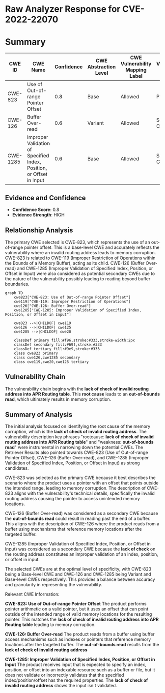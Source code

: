 # Raw Analyzer Response for CVE-2022-22070

# Summary
| CWE ID | CWE Name | Confidence | CWE Abstraction Level | CWE Vulnerability Mapping Label | CWE-Vulnerability Mapping Notes |
|---|---|---|---|---|---|
| CWE-823 | Use of Out-of-range Pointer Offset | 0.8 | Base | Allowed | Primary CWE |
| CWE-126 | Buffer Over-read | 0.6 | Variant | Allowed | Secondary Candidate |
| CWE-1285 | Improper Validation of Specified Index, Position, or Offset in Input | 0.6 | Base | Allowed | Secondary Candidate |

## Evidence and Confidence

*   **Confidence Score:** 0.8
*   **Evidence Strength:** HIGH

## Relationship Analysis
The primary CWE selected is CWE-823, which represents the use of an out-of-range pointer offset. This is a base-level CWE and accurately reflects the vulnerability where an invalid routing address leads to memory corruption. CWE-823 is related to CWE-119 (Improper Restriction of Operations within the Bounds of a Memory Buffer), acting as its child. CWE-126 (Buffer Over-read) and CWE-1285 (Improper Validation of Specified Index, Position, or Offset in Input) were also considered as potential secondary CWEs due to the nature of the vulnerability possibly leading to reading beyond buffer boundaries.

```mermaid
graph TD
    cwe823["CWE-823: Use of Out-of-range Pointer Offset"]
    cwe119["CWE-119: Improper Restriction of Operations"]
    cwe126["CWE-126: Buffer Over-read"]
    cwe1285["CWE-1285: Improper Validation of Specified Index, Position, or Offset in Input"]
    
    cwe823 -->|CHILDOF| cwe119
    cwe126 -->|CHILDOF| cwe125
    cwe1285 -->|CHILDOF| cwe20
    
    classDef primary fill:#f96,stroke:#333,stroke-width:2px
    classDef secondary fill:#69f,stroke:#333
    classDef tertiary fill:#9e9,stroke:#333
    class cwe823 primary
    class cwe126,cwe1285 secondary
    class cwe119,cwe20,cwe125 tertiary
```

## Vulnerability Chain
The vulnerability chain begins with the **lack of check of invalid routing address into APR Routing table**. This **root cause** leads to an **out-of-bounds read**, which ultimately results in memory corruption.

## Summary of Analysis
The initial analysis focused on identifying the root cause of the memory corruption, which is the **lack of check of invalid routing address**. The vulnerability description key phrases "rootcause: **lack of check of invalid routing address into APR Routing table**" and "weakness: **out-of-bounds read**" were instrumental in narrowing down the potential CWEs. The Retriever Results also pointed towards CWE-823 (Use of Out-of-range Pointer Offset), CWE-126 (Buffer Over-read), and CWE-1285 (Improper Validation of Specified Index, Position, or Offset in Input) as strong candidates.

CWE-823 was selected as the primary CWE because it best describes the scenario where the product uses a pointer with an offset that points outside the intended range, leading to memory corruption. The description of CWE-823 aligns with the vulnerability's technical details, specifically the invalid routing address causing the pointer to access unintended memory locations.

CWE-126 (Buffer Over-read) was considered as a secondary CWE because the **out-of-bounds read** could result in reading past the end of a buffer. This aligns with the description of CWE-126 where the product reads from a buffer using mechanisms that reference memory locations after the targeted buffer.

CWE-1285 (Improper Validation of Specified Index, Position, or Offset in Input) was considered as a secondary CWE because the **lack of check** on the routing address constitutes an improper validation of an index, position, or offset in input.

The selected CWEs are at the optimal level of specificity, with CWE-823 being a Base-level CWE and CWE-126 and CWE-1285 being Variant and Base-level CWEs respectively. This provides a balance between accuracy and granularity in representing the vulnerability.

Relevant CWE Information:

**CWE-823: Use of Out-of-range Pointer Offset**
The product performs pointer arithmetic on a valid pointer, but it uses an offset that can point outside of the intended range of valid memory locations for the resulting pointer. This matches the **lack of check of invalid routing address into APR Routing table** leading to memory corruption.

**CWE-126: Buffer Over-read**
The product reads from a buffer using buffer access mechanisms such as indexes or pointers that reference memory locations after the targeted buffer. The **out-of-bounds read** results from the **lack of check of invalid routing address**

**CWE-1285: Improper Validation of Specified Index, Position, or Offset in Input**
The product receives input that is expected to specify an index, position, or offset into an indexable resource such as a buffer or file, but it does not validate or incorrectly validates that the specified index/position/offset has the required properties. The **lack of check of invalid routing address** shows the input isn't validated.